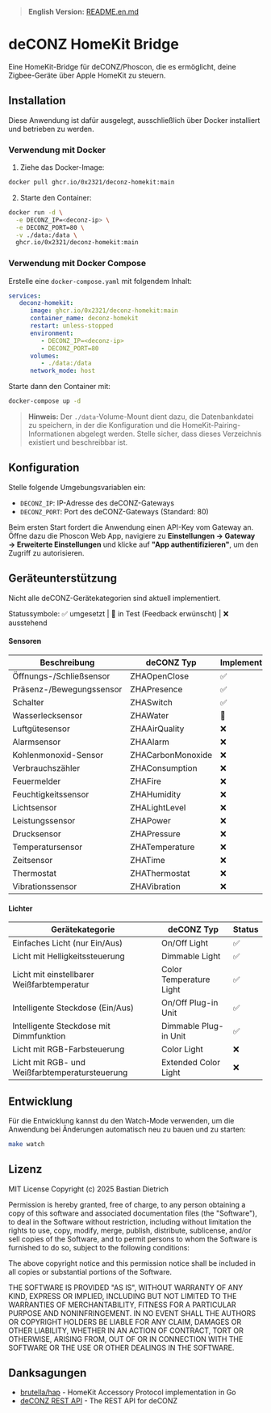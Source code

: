 > **English Version:** [README.en.md](README.en.md)

# deCONZ HomeKit Bridge

Eine HomeKit-Bridge für deCONZ/Phoscon, die es ermöglicht, deine Zigbee-Geräte über Apple HomeKit zu steuern.

## Installation

Diese Anwendung ist dafür ausgelegt, ausschließlich über Docker installiert und betrieben zu werden.

### Verwendung mit Docker

1. Ziehe das Docker-Image:

```bash
docker pull ghcr.io/0x2321/deconz-homekit:main
```

2. Starte den Container:

```bash
docker run -d \
  -e DECONZ_IP=<deconz-ip> \
  -e DECONZ_PORT=80 \
  -v ./data:/data \
  ghcr.io/0x2321/deconz-homekit:main
```

### Verwendung mit Docker Compose

Erstelle eine `docker-compose.yaml` mit folgendem Inhalt:

```yaml
services:
   deconz-homekit:
      image: ghcr.io/0x2321/deconz-homekit:main
      container_name: deconz-homekit
      restart: unless-stopped
      environment:
         - DECONZ_IP=<deconz-ip>
         - DECONZ_PORT=80
      volumes:
         - ./data:/data
      network_mode: host
```

Starte dann den Container mit:

```bash
docker-compose up -d
```

> **Hinweis:** Der `./data`-Volume-Mount dient dazu, die Datenbankdatei zu speichern, in der die Konfiguration und die HomeKit-Pairing-Informationen abgelegt werden. Stelle sicher, dass dieses Verzeichnis existiert und beschreibbar ist.

## Konfiguration

Stelle folgende Umgebungsvariablen ein:

* `DECONZ_IP`: IP-Adresse des deCONZ-Gateways
* `DECONZ_PORT`: Port des deCONZ-Gateways (Standard: 80)

Beim ersten Start fordert die Anwendung einen API-Key vom Gateway an. Öffne dazu die Phoscon Web App, navigiere zu **Einstellungen → Gateway → Erweiterte Einstellungen** und klicke auf **"App authentifizieren"**, um den Zugriff zu autorisieren.

## Geräteunterstützung

Nicht alle deCONZ-Gerätekategorien sind aktuell implementiert.

Statussymbole: ✅ umgesetzt | 🧪️ in Test (Feedback erwünscht) | ❌ ausstehend

#### Sensoren

| Beschreibung             | deCONZ Typ        | Implementiert |
| ------------------------ | ----------------- | ------------- |
| Öffnungs-/Schließsensor  | ZHAOpenClose      | ✅             |
| Präsenz-/Bewegungssensor | ZHAPresence       | ✅             |
| Schalter                 | ZHASwitch         | ✅             |
| Wasserlecksensor         | ZHAWater          | 🧪             |
| Luftgütesensor           | ZHAAirQuality     | ❌             |
| Alarmsensor              | ZHAAlarm          | ❌             |
| Kohlenmonoxid-Sensor     | ZHACarbonMonoxide | ❌             |
| Verbrauchszähler         | ZHAConsumption    | ❌             |
| Feuermelder              | ZHAFire           | ❌             |
| Feuchtigkeitssensor      | ZHAHumidity       | ❌             |
| Lichtsensor              | ZHALightLevel     | ❌             |
| Leistungssensor          | ZHAPower          | ❌             |
| Drucksensor              | ZHAPressure       | ❌             |
| Temperatursensor         | ZHATemperature    | ❌             |
| Zeitsensor               | ZHATime           | ❌             |
| Thermostat               | ZHAThermostat     | ❌             |
| Vibrationssensor         | ZHAVibration      | ❌             |

#### Lichter

| Gerätekategorie                                | deCONZ Typ              | Status |
|------------------------------------------------|-------------------------|--------|
| Einfaches Licht (nur Ein/Aus)                  | On/Off Light            | ✅      |
| Licht mit Helligkeitssteuerung                 | Dimmable Light          | ✅      |
| Licht mit einstellbarer Weißfarbtemperatur     | Color Temperature Light | ✅      |
| Intelligente Steckdose (Ein/Aus)               | On/Off Plug-in Unit     | ✅      |
| Intelligente Steckdose mit Dimmfunktion        | Dimmable Plug-in Unit   | ✅      |
| Licht mit RGB-Farbsteuerung                    | Color Light             | ❌      |
| Licht mit RGB- und Weißfarbtemperatursteuerung | Extended Color Light    | ❌      |

## Entwicklung

Für die Entwicklung kannst du den Watch-Mode verwenden, um die Anwendung bei Änderungen automatisch neu zu bauen und zu starten:

```bash
make watch
```

## Lizenz

MIT License
Copyright (c) 2025 Bastian Dietrich

Permission is hereby granted, free of charge, to any person obtaining a copy
of this software and associated documentation files (the "Software"), to deal
in the Software without restriction, including without limitation the rights
to use, copy, modify, merge, publish, distribute, sublicense, and/or sell
copies of the Software, and to permit persons to whom the Software is
furnished to do so, subject to the following conditions:

The above copyright notice and this permission notice shall be included in all
copies or substantial portions of the Software.

THE SOFTWARE IS PROVIDED "AS IS", WITHOUT WARRANTY OF ANY KIND, EXPRESS OR
IMPLIED, INCLUDING BUT NOT LIMITED TO THE WARRANTIES OF MERCHANTABILITY,
FITNESS FOR A PARTICULAR PURPOSE AND NONINFRINGEMENT. IN NO EVENT SHALL THE
AUTHORS OR COPYRIGHT HOLDERS BE LIABLE FOR ANY CLAIM, DAMAGES OR OTHER
LIABILITY, WHETHER IN AN ACTION OF CONTRACT, TORT OR OTHERWISE, ARISING FROM,
OUT OF OR IN CONNECTION WITH THE SOFTWARE OR THE USE OR OTHER DEALINGS IN THE
SOFTWARE.

## Danksagungen

* [brutella/hap](https://github.com/brutella/hap) - HomeKit Accessory Protocol implementation in Go
* [deCONZ REST API](https://github.com/dresden-elektronik/deconz-rest-plugin) - The REST API for deCONZ

